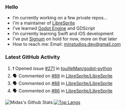 ### Hello

- I’m currently working on a few private repos...
- I'm a maintainer of [LibreSprite](https://github.com/LibreSprite/LibreSprite)
- I've learned [Godot Engine](https://godotengine.org/) and GDScript
- I’m currently learning Swift and iOS development
- I've put [Signum](https://github.com/MintStudios/Signum) on hold for now, more on that later
- How to reach me: Email: minstudios.dev@gmail.com

### Latest GitHub Activity
<!--START_SECTION:activity-->

1. ❗️ Opened issue [#271](https://github.com/touilleMan/godot-python/issues/271) in [touilleMan/godot-python](https://github.com/touilleMan/godot-python)
2. 🗣 Commented on [#89](https://github.com/LibreSprite/LibreSprite/issues/89) in [LibreSprite/LibreSprite](https://github.com/LibreSprite/LibreSprite)
3. 🗣 Commented on [#88](https://github.com/LibreSprite/LibreSprite/issues/88) in [LibreSprite/LibreSprite](https://github.com/LibreSprite/LibreSprite)
4. 🗣 Commented on [#86](https://github.com/LibreSprite/LibreSprite/issues/86) in [LibreSprite/LibreSprite](https://github.com/LibreSprite/LibreSprite)
<!--END_SECTION:activity-->

<img align="left" alt="Midas's Github Stats" src="https://github-readme-stats.vercel.app/api?username=MintStudios&show_icons=true&hide_border=true&count_private=true&theme=radical" />

[![Top Langs](https://github-readme-stats.vercel.app/api/top-langs/?username=MintStudios&hide_border=true&count_private=true&theme=radical)](https://github.com/anuraghazra/github-readme-stats)

